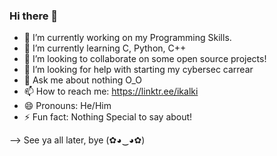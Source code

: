 ### Hi there 👋

- 🔭 I’m currently working on my Programming Skills.
- 🌱 I’m currently learning C, Python, C++
- 👯 I’m looking to collaborate on some open source projects!
- 🤔 I’m looking for help with starting my cybersec carrear
- 💬 Ask me about nothing O_O
- 📫 How to reach me: https://linktr.ee/ikalki
- 😄 Pronouns: He/Him
- ⚡ Fun fact: Nothing Special to say about!

--> See ya all later, bye (✿◕‿◕✿)
